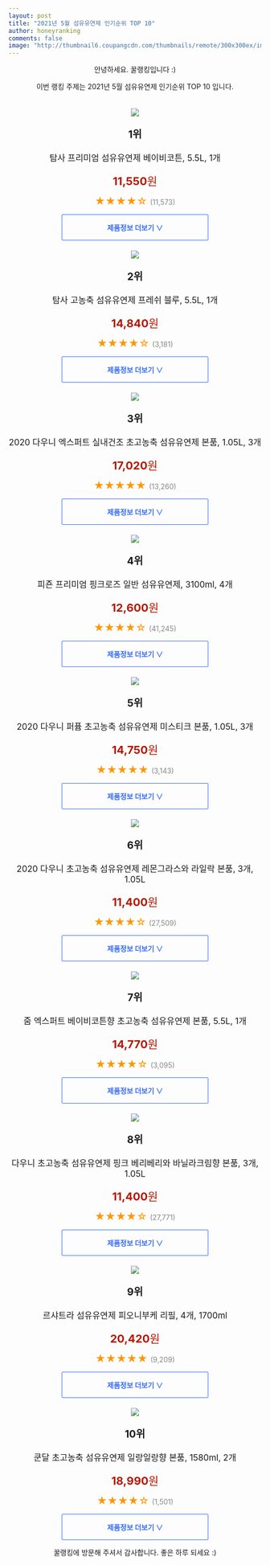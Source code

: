 ```yaml
--- 
layout: post 
title: "2021년 5월 섬유유연제 인기순위 TOP 10" 
author: honeyranking 
comments: false 
image: "http://thumbnail6.coupangcdn.com/thumbnails/remote/300x300ex/image/retail/images/96312031340654-bac6affd-8622-4e64-96cc-52dd31c6b6d6.jpg" 
--- 
```

<p style="text-align: center;">안녕하세요. 꿀랭킹입니다 :)</p> <p style="text-align: center;">이번 랭킹 주제는 2021년 5월 섬유유연제 인기순위 TOP 10 입니다.</p><center><img src="http://thumbnail6.coupangcdn.com/thumbnails/remote/300x300ex/image/retail/images/96312031340654-bac6affd-8622-4e64-96cc-52dd31c6b6d6.jpg" style="margin-top:20px" /></center> <p style="text-align: center; font-size: 20px"><b>1위</b></p> <p style="text-align: center; font-size: 17px">탐사 프리미엄 섬유유연제 베이비코튼, 5.5L, 1개</p> <p style="text-align: center;"><span style="color: #b61800; font-size: 22px;"><b>11,550</b>원</span></p> <p style="text-align: center;"><span style="color: #ff9600; font-size: 20px;">★★★★☆ </span><span style="color: #878787;">(11,573)</span></p> <center><a href="https://coupa.ng/b0nzCi"> <div style="font-size: 14px; display: inline-block; padding: 15px 90px; color: #346aff; border-radius: 2px; border: 1px solid #346aff; cursor: pointer;"><b>제품정보 더보기 &or;</b></div> </a></center><center><img src="http://thumbnail9.coupangcdn.com/thumbnails/remote/300x300ex/image/retail/images/250541680651225-0b4c207a-53c8-4436-b887-e318005f2f6d.jpg" style="margin-top:20px" /></center> <p style="text-align: center; font-size: 20px"><b>2위</b></p> <p style="text-align: center; font-size: 17px">탐사 고농축 섬유유연제 프레쉬 블루, 5.5L, 1개</p> <p style="text-align: center;"><span style="color: #b61800; font-size: 22px;"><b>14,840</b>원</span></p> <p style="text-align: center;"><span style="color: #ff9600; font-size: 20px;">★★★★☆ </span><span style="color: #878787;">(3,181)</span></p> <center><a href="https://coupa.ng/b0nzCk"> <div style="font-size: 14px; display: inline-block; padding: 15px 90px; color: #346aff; border-radius: 2px; border: 1px solid #346aff; cursor: pointer;"><b>제품정보 더보기 &or;</b></div> </a></center><center><img src="http://thumbnail9.coupangcdn.com/thumbnails/remote/300x300ex/image/retail/images/260585314331-711f83b3-4ccc-4d6b-85e5-cbc589df776c.jpg" style="margin-top:20px" /></center> <p style="text-align: center; font-size: 20px"><b>3위</b></p> <p style="text-align: center; font-size: 17px">2020 다우니 엑스퍼트 실내건조 초고농축 섬유유연제 본품, 1.05L, 3개</p> <p style="text-align: center;"><span style="color: #b61800; font-size: 22px;"><b>17,020</b>원</span></p> <p style="text-align: center;"><span style="color: #ff9600; font-size: 20px;">★★★★★ </span><span style="color: #878787;">(13,260)</span></p> <center><a href="https://coupa.ng/b0nzCm"> <div style="font-size: 14px; display: inline-block; padding: 15px 90px; color: #346aff; border-radius: 2px; border: 1px solid #346aff; cursor: pointer;"><b>제품정보 더보기 &or;</b></div> </a></center><center><img src="http://thumbnail8.coupangcdn.com/thumbnails/remote/300x300ex/image/retail/images/4022517142043-a9c2d0e5-2db8-4f48-87b2-da8381eda253.jpg" style="margin-top:20px" /></center> <p style="text-align: center; font-size: 20px"><b>4위</b></p> <p style="text-align: center; font-size: 17px">피죤 프리미엄 핑크로즈 일반 섬유유연제, 3100ml, 4개</p> <p style="text-align: center;"><span style="color: #b61800; font-size: 22px;"><b>12,600</b>원</span></p> <p style="text-align: center;"><span style="color: #ff9600; font-size: 20px;">★★★★☆ </span><span style="color: #878787;">(41,245)</span></p> <center><a href="https://coupa.ng/b0nzCo"> <div style="font-size: 14px; display: inline-block; padding: 15px 90px; color: #346aff; border-radius: 2px; border: 1px solid #346aff; cursor: pointer;"><b>제품정보 더보기 &or;</b></div> </a></center><center><img src="http://thumbnail9.coupangcdn.com/thumbnails/remote/300x300ex/image/retail/images/81447876542865-b2de1636-9d42-4236-be96-aad9ff331eb2.jpg" style="margin-top:20px" /></center> <p style="text-align: center; font-size: 20px"><b>5위</b></p> <p style="text-align: center; font-size: 17px">2020 다우니 퍼퓸 초고농축 섬유유연제 미스티크 본품, 1.05L, 3개</p> <p style="text-align: center;"><span style="color: #b61800; font-size: 22px;"><b>14,750</b>원</span></p> <p style="text-align: center;"><span style="color: #ff9600; font-size: 20px;">★★★★★ </span><span style="color: #878787;">(3,143)</span></p> <center><a href="https://coupa.ng/b0nzCq"> <div style="font-size: 14px; display: inline-block; padding: 15px 90px; color: #346aff; border-radius: 2px; border: 1px solid #346aff; cursor: pointer;"><b>제품정보 더보기 &or;</b></div> </a></center><center><img src="http://thumbnail8.coupangcdn.com/thumbnails/remote/300x300ex/image/retail/images/81575154991798-46644527-3fcd-44f1-a293-21e4fa99e107.jpg" style="margin-top:20px" /></center> <p style="text-align: center; font-size: 20px"><b>6위</b></p> <p style="text-align: center; font-size: 17px">2020 다우니 초고농축 섬유유연제 레몬그라스와 라일락 본품, 3개, 1.05L</p> <p style="text-align: center;"><span style="color: #b61800; font-size: 22px;"><b>11,400</b>원</span></p> <p style="text-align: center;"><span style="color: #ff9600; font-size: 20px;">★★★★☆ </span><span style="color: #878787;">(27,509)</span></p> <center><a href="https://coupa.ng/b0nzCs"> <div style="font-size: 14px; display: inline-block; padding: 15px 90px; color: #346aff; border-radius: 2px; border: 1px solid #346aff; cursor: pointer;"><b>제품정보 더보기 &or;</b></div> </a></center><center><img src="http://thumbnail9.coupangcdn.com/thumbnails/remote/300x300ex/image/retail/images/1297595945887-8b921790-ba95-4b8c-8457-466bfbd9b79d.jpg" style="margin-top:20px" /></center> <p style="text-align: center; font-size: 20px"><b>7위</b></p> <p style="text-align: center; font-size: 17px">줌 엑스퍼트 베이비코튼향 초고농축 섬유유연제 본품, 5.5L, 1개</p> <p style="text-align: center;"><span style="color: #b61800; font-size: 22px;"><b>14,770</b>원</span></p> <p style="text-align: center;"><span style="color: #ff9600; font-size: 20px;">★★★★☆ </span><span style="color: #878787;">(3,095)</span></p> <center><a href="https://coupa.ng/b0nzCu"> <div style="font-size: 14px; display: inline-block; padding: 15px 90px; color: #346aff; border-radius: 2px; border: 1px solid #346aff; cursor: pointer;"><b>제품정보 더보기 &or;</b></div> </a></center><center><img src="http://thumbnail9.coupangcdn.com/thumbnails/remote/300x300ex/image/retail/images/72499268066456-078d7775-0239-473a-a3fc-9166c9c9162d.jpg" style="margin-top:20px" /></center> <p style="text-align: center; font-size: 20px"><b>8위</b></p> <p style="text-align: center; font-size: 17px">다우니 초고농축 섬유유연제 핑크 베리베리와 바닐라크림향 본품, 3개, 1.05L</p> <p style="text-align: center;"><span style="color: #b61800; font-size: 22px;"><b>11,400</b>원</span></p> <p style="text-align: center;"><span style="color: #ff9600; font-size: 20px;">★★★★☆ </span><span style="color: #878787;">(27,771)</span></p> <center><a href="https://coupa.ng/b0nzCx"> <div style="font-size: 14px; display: inline-block; padding: 15px 90px; color: #346aff; border-radius: 2px; border: 1px solid #346aff; cursor: pointer;"><b>제품정보 더보기 &or;</b></div> </a></center><center><img src="http://thumbnail10.coupangcdn.com/thumbnails/remote/300x300ex/image/retail/images/67919591967389-8c2ae962-69c3-4244-b29c-ad3f073b6a9b.png" style="margin-top:20px" /></center> <p style="text-align: center; font-size: 20px"><b>9위</b></p> <p style="text-align: center; font-size: 17px">르샤트라 섬유유연제 피오니부케 리필, 4개, 1700ml</p> <p style="text-align: center;"><span style="color: #b61800; font-size: 22px;"><b>20,420</b>원</span></p> <p style="text-align: center;"><span style="color: #ff9600; font-size: 20px;">★★★★★ </span><span style="color: #878787;">(9,209)</span></p> <center><a href="https://coupa.ng/b0nzCz"> <div style="font-size: 14px; display: inline-block; padding: 15px 90px; color: #346aff; border-radius: 2px; border: 1px solid #346aff; cursor: pointer;"><b>제품정보 더보기 &or;</b></div> </a></center><center><img src="http://thumbnail8.coupangcdn.com/thumbnails/remote/300x300ex/image/retail/images/112112115814571-b4689826-4e34-4887-b16d-e7103535dc01.jpg" style="margin-top:20px" /></center> <p style="text-align: center; font-size: 20px"><b>10위</b></p> <p style="text-align: center; font-size: 17px">쿤달 초고농축 섬유유연제 일랑일랑향 본품, 1580ml, 2개</p> <p style="text-align: center;"><span style="color: #b61800; font-size: 22px;"><b>18,990</b>원</span></p> <p style="text-align: center;"><span style="color: #ff9600; font-size: 20px;">★★★★☆ </span><span style="color: #878787;">(1,501)</span></p> <center><a href="https://coupa.ng/b0nzCB"> <div style="font-size: 14px; display: inline-block; padding: 15px 90px; color: #346aff; border-radius: 2px; border: 1px solid #346aff; cursor: pointer;"><b>제품정보 더보기 &or;</b></div> </a></center> <p style="text-align: center;">꿀랭킹에 방문해 주셔서 감사합니다. 좋은 하루 되세요 :)</p>
